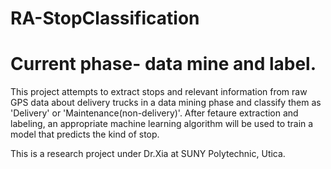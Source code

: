 # RA-StopClassification

# Current phase- data mine and label.
This project attempts to extract stops and relevant information from raw GPS data about delivery trucks in a data mining phase and classify them as 'Delivery' or 'Maintenance(non-delivery)'. After fetaure extraction and labeling, an appropriate machine learning algorithm will be used to train a model that predicts the kind of stop.

This is a research project under Dr.Xia at SUNY Polytechnic, Utica.
